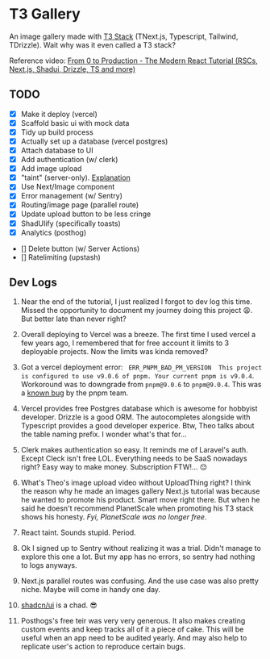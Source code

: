 # T3 Gallery

An image gallery made with [T3 Stack](https://create.t3.gg/) (TNext.js, Typescript, Tailwind, TDrizzle). Wait why was it even called a T3 stack?

Reference video: [From 0 to Production - The Modern React Tutorial (RSCs, Next.js, Shadui, Drizzle, TS and more)](https://www.youtube.com/watch?v=d5x0JCZbAJs)

## TODO

- [x] Make it deploy (vercel)
- [x] Scaffold basic ui with mock data
- [x] Tidy up build process
- [x] Actually set up a database (vercel postgres)
- [x] Attach database to UI
- [x] Add authentication (w/ clerk)
- [x] Add image upload
- [x] "taint" (server-only). [Explanation](https://www.youtube.com/watch?v=JrKBinrMGR4)
- [x] Use Next/Image component
- [x] Error management (w/ Sentry)
- [x] Routing/image page (parallel route)
- [x] Update upload button to be less cringe
- [x] ShadUIify (specifically toasts)
- [x] Analytics (posthog)
- [] Delete button (w/ Server Actions)
- [] Ratelimiting (upstash)

## Dev Logs
1. Near the end of the tutorial, I just realized I forgot to dev log this time. Missed the opportunity to document my journey doing this project 😩. But better late than never right?

2. Overall deploying to Vercel was a breeze. The first time I used vercel a few years ago, I remembered that for free account it limits to 3 deployable projects. Now the limits was kinda removed?

3. Got a vercel deployment error: ` ERR_PNPM_BAD_PM_VERSION  This project is configured to use v9.0.6 of pnpm. Your current pnpm is v9.0.4`. Workoround was to downgrade from `pnpm@9.0.6` to `pnpm@9.0.4`. This was a [known bug](https://github.com/pnpm/pnpm/issues/8087) by the pnpm team.

4. Vercel provides free Postgres database which is awesome for hobbyist developer. Drizzle is a good ORM. The autocompletes alongside with Typescript provides a good developer experice. Btw, Theo talks about the table naming prefix. I wonder what's that for...

5. Clerk makes authentication so easy. It reminds me of Laravel's auth. Except Cleck isn't free LOL. Everything needs to be SaaS nowadays right? Easy way to make money. Subscription FTW!... 😔

6. What's Theo's image upload video without UploadThing right? I think the reason why he made an images gallery Next.js tutorial was because he wanted to promote his product. Smart move right there. But when he said he doesn't recommend PlanetScale when promoting his T3 stack shows his honesty. _Fyi, PlanetScale was no longer free_.

7. React taint. Sounds stupid. Period.

8. Ok I signed up to Sentry without realizing it was a trial. Didn't manage to explore this one a lot. But my app has no errors, so sentry had nothing to logs anyways.

9. Next.js parallel routes was confusing. And the use case was also pretty niche. Maybe will come in handy one day.

10. [shadcn/ui](https://ui.shadcn.com/) is a chad. 😎

11. Posthogs's free teir was very very generous. It also makes creating custom events and keep tracks all of it a piece of cake. This will be useful when an app need to be audited yearly. And may also help to replicate user's action to reproduce certain bugs.

